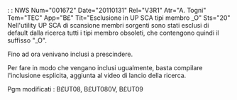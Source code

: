  :  : NWS Num="001672" Date="20110131" Rel="V3R1" Atr="A. Togni" Tem="TEC" App="B£" Tit="Esclusione in UP SCA tipi membro _O" Sts="20"
Nell'utility UP SCA di scansione membri sorgenti sono stati esclusi di default dalla ricerca tutti
i tipi membro obsoleti, che contengono quindi il suffisso "_O".

Fino ad ora venivano inclusi a prescindere.

Per fare in modo che vengano inclusi ugualmente, basta compilare l'inclusione esplicita, aggiunta al video di lancio della ricerca.

Pgm modificati :  B£UT08, B£UT080V, B£UT09
